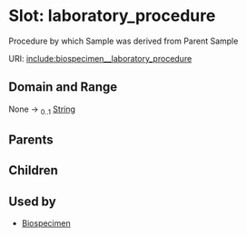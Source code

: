 
# Slot: laboratory_procedure


Procedure by which Sample was derived from Parent Sample

URI: [include:biospecimen__laboratory_procedure](https://w3id.org/include/biospecimen__laboratory_procedure)


## Domain and Range

None &#8594;  <sub>0..1</sub> [String](types/String.md)

## Parents


## Children


## Used by

 * [Biospecimen](Biospecimen.md)
